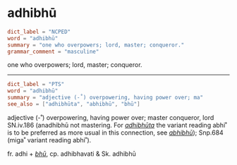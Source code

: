# adhibhū

``` toml
dict_label = "NCPED"
word = "adhibhū"
summary = "one who overpowers; lord, master; conqueror."
grammar_comment = "masculine"
```

one who overpowers; lord, master; conqueror.

--------------------

``` toml
dict_label = "PTS"
word = "adhibhū"
summary = "adjective (-˚) overpowering, having power over; ma"
see_also = ["adhibhūta", "abhibhū", "bhū"]
```

adjective (\-˚) overpowering, having power over; master conqueror, lord SN.iv.186 (anadhibhū not mastering. For *[adhibhūta](adhibhūta.md)* the variant reading abhi˚ is to be preferred as more usual in this connection, see *[abhibhū](abhibhū.md)*); Snp.684 (miga˚ variant reading abhi˚).

fr. adhi \+ *[bhū](bhū.md)*, cp. adhibhavati & Sk. adhibhū

